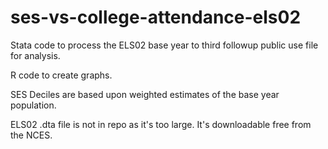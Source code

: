 # ses-vs-college-attendance-els02

Stata code to process the ELS02 base year to third followup public use file for analysis.

R code to create graphs.

SES Deciles are based upon weighted estimates of the base year population.

ELS02 .dta file is not in repo as it's too large. It's downloadable free from the NCES.
